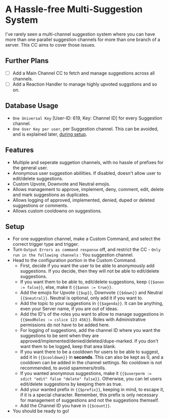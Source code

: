 # A Hassle-free Multi-Suggestion System
I've rarely seen a multi-channel suggestion system where you can have more than one parallel suggestion channels for more than one branch of a server.
This CC aims to cover those issues.
## Further Plans
- [ ] Add a Main Channel CC to fetch and manage suggestions across all channels.
- [ ] Add a Reaction Handler to manage highly upvoted suggstions and so on.
## Database Usage
- `One Universal Key` [User-ID: 619, Key: Channel ID] for every Suggestion channel.
- `One User Key per user`, per Suggestion channel. This can be avoided, and is explained later, [during setup](#setup).
## Features
- Multiple and seperate suggetion channels, with no hassle of prefixes for the general user.
- Anonymous user suggestion abililties. If disabled, doesn't allow user to edit/delete suggestions.
- Custom Upvote, Downvote and Neutral emojis.
- Allows management to approve, implement, deny, comment, edit, delete and mark suggestions as duplicates.
- Allows logging of approved, implemented, denied, duped or deleted suggestions or comments.
- Allows custom cooldowns on suggestions.
## Setup
- For one suggestion channel, make a Custom Command, and select the correct trigger type and trigger.
- Turn `Output Errors as command response` off, and restrict the CC - `Only run in the following channels` : You suggestion channel.
- Head to the configuration portion in the Custom Command.
  - First, decide if you want the user to be able to anonymously add suggestions. If you decide, then they will not be able to edit/delete suggestions.
  - If you want them to be able to, edit/delete suggestions, keep `{{$anon := false}}`, else, make it `{{$anon := true}}`.
  - Add the emojis for Upvote `{{$up}}`, Downvote `{{$down}}` and Neutral `{{$neutral}}`. Neutral is optional, only add it if you want to.
  - Add the topic to your suggestions in `{{$agenda}}`. It can be anything, even your Server name, if you are out of ideas.
  - Add the ID's of the roles you want to allow to manage suggestions in `{{$modRoles := cslice 123 456}}`. Roles with Administrative permissions do not have to be added here. 
  - For logging of suggestions, add the channel ID where you want the suggestions to be sent when they are approved/implemented/denied/deleted/dupe-marked. If you don't want them to be logged, keep that area blank.
  - If you want there to be a cooldown for users to be able to suggest, add it in `{{$cooldown}}` in __seconds__. This can also be kept as 0, and a cooldown can be added in the channel settings. No cooldown is not recommended, to avoid spammers/trolls.
  - If you wanted anonymous suggestions, make it `{{$userperm := sdict "edit" false "delete" false}}`. Otherwise, you can let users edit/delete suggestions by keeping them as true.
  - Add your wanted prefix in `{{$prefix}}`, keeping in mind, to escape it, if it is a special character. Remember, this prefix is only necessary for management of suggestions and not the suggestions themself.
  - Add the Channel ID you have in `{{$count}}`.
- You should be ready to go!
